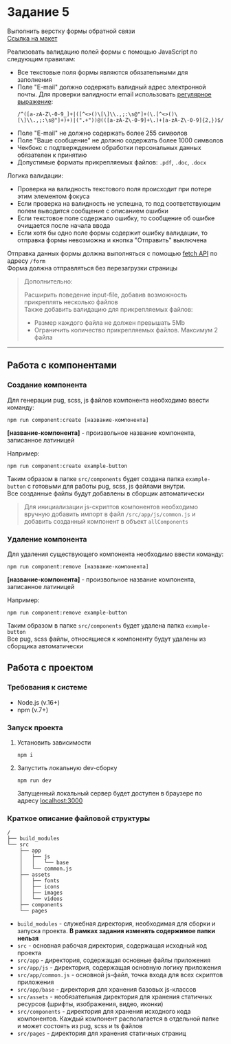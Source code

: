 # Задание 5

Выполнить верстку формы обратной связи   
[Ссылка на макет](https://www.figma.com/file/MXoXPNr0r5FkoyaKfuyzOV/%D0%A1%D1%82%D0%B0%D0%B6%D0%B8%D1%80%D0%BE%D0%B2%D0%BA%D0%B0---%D0%97%D0%B0%D0%B4%D0%B0%D0%BD%D0%B8%D0%B5-5?type=design&node-id=0%3A1&mode=design&t=EYvB2ppl20dh9qJf-1)

Реализовать валидацию полей формы с помощью JavaScript по следующим правилам:
- Все текстовые поля формы являются обязательными для заполнения
- Поле "E-mail" должно содержать валидный адрес электронной почты. Для проверки валидности email использовать [регулярное выражение](https://developer.mozilla.org/ru/docs/Web/JavaScript/Reference/Global_Objects/RegExp):
    ```regexp
    /^([a-zA-Z\-0-9_]+|([^<>()\[\]\\.,;:\s@"]+(\.[^<>()\[\]\\.,;:\s@"]+)+)|(".+"))@(([a-zA-Z\-0-9]+\.)+[a-zA-Z\-0-9]{2,})$/
    ```
- Поле "E-mail" не должно содержать более 255 символов
- Поле "Ваше сообщение" не должно содержать более 1000 символов
- Чекбокс с подтверждением обработки персональных данных обязателен к принятию
- Допустимые форматы прикрепляемых файлов: `.pdf`, `.doc`, `.docx`


Логика валидации:
- Проверка на валидность текстового поля происходит при потере этим элементом фокуса
- Если проверка на валидность не успешна, то под соответствующим полем выводится сообщение с описанием ошибки
- Если текстовое поле содержало ошибку, то сообщение об ошибке очищается после начала ввода 
- Если хотя бы одно поле формы содержит ошибку валидации, то отправка формы невозможна и кнопка "Отправить" выключена

Отправка данных формы должна выполняться с помощью [fetch API](https://developer.mozilla.org/ru/docs/Web/API/Fetch_API) по адресу `/form`  
Форма должна отправляться без перезагрузки страницы

> Дополнительно:
> 
> Расширить поведение input-file, добавив возможность прикреплять несколько файлов  
> Также добавить валидацию для прикрепляемых файлов:
> - Размер каждого файла не должен превышать 5Mb
> - Ограничить количество прикрепляемых файлов. Максимум 2 файла

---

## Работа с компонентами

### Создание компонента

Для генерации pug, scss, js файлов компонента необходимо ввести команду:
```shell
npm run component:create [название-компонента]
```
**[название-компонента]** - произвольное название компонента, записанное латиницей  

Например:
```shell
npm run component:create example-button
```
Таким образом в папке `src/components` будет создана папка `example-button` с готовыми для работы pug, scss, js файлами внутри.  
Все созданные файлы будут добавлены в сборщик автоматически

> Для инициализации js-скриптов компонентов необходимо вручную добавить импорт в файл `/src/app/js/common.js` и добавить созданный компонент в объект `allComponents`

### Удаление компонента
Для удаления существующего компонента необходимо ввести команду:
```shell
npm run component:remove [название-компонента]
```
**[название-компонента]** - произвольное название компонента, записанное латиницей

Например:
```shell
npm run component:remove example-button
```
Таким образом в папке `src/components` будет удалена папка `example-button`  
Все pug, scss файлы, относящиеся к компоненту будут удалены из сборщика автоматически

## Работа с проектом

### Требования к системе
- Node.js (v.16+)
- npm (v.7+)

### Запуск проекта
1) Установить зависимости
    ```shell
    npm i
    ```
2) Запустить локальную dev-сборку
    ```shell
    npm run dev
    ```
    Запущенный локальный сервер будет доступен в браузере по адресу [localhost:3000](http://localhost:3000/)

### Краткое описание файловой структуры
```
/
├── build_modules
└── src
    ├── app
    │   ├── js
    │   │   └── base
    │   └── common.js
    ├── assets
    │   ├── fonts
    │   ├── icons
    │   ├── images
    │   └── videos
    ├── components
    └── pages
```
- `build_modules` - служебная директория, необходимая для сборки и запуска проекта. **В рамках задания изменять содержимое папки нельзя**
- `src` - основная рабочая директория, содержащая исходный код проекта
- `src/app` - директория, содержащая основные файлы приложения
- `src/app/js` - директория, содержащая основную логику приложения
- `src/app/common.js` - основной js-файл, точка входа для всех скриптов приложения
- `src/app/base` - директория для хранения базовых js-классов
- `src/assets` - необязательная директория для хранения статичных ресурсов (шрифты, изображения, видео, иконки)
- `src/components` - директория для хранения исходного кода компонентов. Каждый компонент располагается в отдельной папке и может состоять из pug, scss и ts файлов
- `src/pages` - директория для хранения статичных страниц
